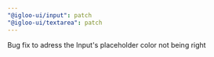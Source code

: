 ```yaml
---
"@igloo-ui/input": patch
"@igloo-ui/textarea": patch
---
```


Bug fix to adress the Input's placeholder color not being right
